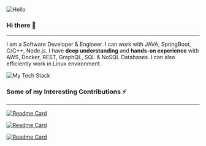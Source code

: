 ![Hello](https://github.com/rishabhsdev/rishabhsdev/assets/56164824/43fd4ebe-7e45-491f-9e45-1654e180d560)

### Hi there 👋
------

I am a Software Developer & Engineer. I can work with JAVA, SpringBoot, C/C++, Node.js.
I have **deep understanding** and **hands-on experience** with AWS, Docker, REST, GraphQL, SQL & NoSQL Databases.
I can also efficiently work in Linux environment.

![My Tech Stack](https://github-readme-tech-stack.vercel.app/api/cards?lineCount=2&line1=java%2C%E2%99%A8+java%2Cffffff%3Bspring%2Cspring%2C6DB33F%3Bmysql%2Csql%2Cffffff%3Bhibernate%2Chibernate%2C59666C%3B&line2=nodedotjs%2CNode.js%2C339933%3Bdocker%2Cdocker%2C2496ED%3Bamazonaws%2CAWS%2Cffffff%3Bcplusplus%2CC%2FC%2B%2B%2C00599C%3B)


### Some of my Interesting Contributions ⚡
------

[![Readme Card](https://github-readme-stats.vercel.app/api/pin/?username=rishabhsdev&repo=GraphQL-Playground&theme=dark&show_owner=true)](https://github.com/rishabhsdev/GraphQL-Playground)

[![Readme Card](https://github-readme-stats.vercel.app/api/pin/?username=rishabhsdev&repo=Hello-Mars&theme=dark&show_owner=true)](https://github.com/rishabhsdev/Hello-Mars)

[![Readme Card](https://github-readme-stats.vercel.app/api/pin/?username=rishabhsdev&repo=curiosity-mars-api&theme=dark&show_owner=true)](https://github.com/rishabhsdev/curiosity-mars-api)

<!--
**rishabhsdev/rishabhsdev** is a ✨ _special_ ✨ repository because its `README.md` (this file) appears on your GitHub profile.
Here are some ideas to get you started:

- 🔭 I’m currently working on ...
- 🌱 I’m currently learning ...
- 👯 I’m looking to collaborate on ...
- 🤔 I’m looking for help with ...
- 💬 Ask me about ...
- 📫 How to reach me: ...
- 😄 Pronouns: ...
- ⚡ Fun fact: ...
-->
